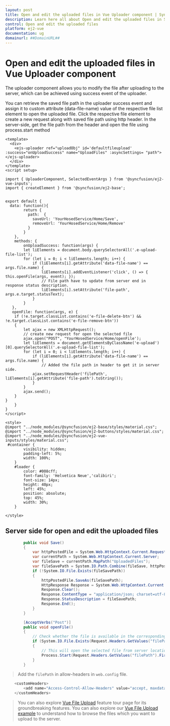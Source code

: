 ```yaml
---
layout: post
title: Open and edit the uploaded files in Vue Uploader component | Syncfusion
description: Learn here all about Open and edit the uploaded files in Syncfusion Vue Uploader component of Syncfusion Essential JS 2 and more.
control: Open and edit the uploaded files 
platform: ej2-vue
documentation: ug
domainurl: ##DomainURL##
---
```


# Open and edit the uploaded files in Vue Uploader component

The uploader component allows you to modify the file after uploading to the server, which can be achieved using success event of the uploader.

You can retrieve the saved file path in the uploader success event and assign it to custom attribute (data-file-name) value of the respective file list element to open the uploaded file. Click the respective file element to create a new request along with saved file path using http header. In the server-side, get the file path from the header and open the file using process.start method

```
<template>
  <div>
    <ejs-uploader ref="uploadObj" id='defaultfileupload' :success="onUploadSuccess" name="UploadFiles" :asyncSettings= "path"></ejs-uploader>
  </div>
</template>
<script setup>

import { UploaderComponent, SelectedEventArgs } from '@syncfusion/ej2-vue-inputs';
import { createElement } from '@syncfusion/ej2-base';


export default {
  data: function(){
        return {
          path:  {
            saveUrl: 'YourHosedService/Home/Save',
            removeUrl: 'YourHosedService/Home/Remove'
          }
        }
    },
    methods: {
        onUploadSuccess: function(args) {
        let liElements = document.body.querySelectorAll('.e-upload-file-list');
        for (let i = 0; i < liElements.length; i++) {
            if (liElements[i].getAttribute('data-file-name') == args.file.name) {
                liElements[i].addEventListener('click', () => { this.openFile(args, event); });
                // File path have to update from server end in response status description.
                liElements[i].setAttribute('file-path', args.e.target.statusText);
            }
        }
   },
   openFile: function(args, e) {
    if (!e.target.classList.contains('e-file-delete-btn') && !e.target.classList.contains('e-file-remove-btn'))
    {
        let ajax = new XMLHttpRequest();
        // create new request for open the selected file
        ajax.open("POST", "YourHosedService/Home/openFile');
        let liElements = document.getElementsByClassName('e-upload')[0].querySelectorAll('.e-upload-file-list');
        for (let i = 0; i < liElements.length; i++) {
            if (liElements[i].getAttribute('data-file-name') == args.file.name) {
                // Added the file path in header to get it in server side.
            ajax.setRequestHeader('filePath', liElements[i].getAttribute('file-path').toString());
            }
        }
        ajax.send();
    }
}
    }
}
</script>

<style>
@import "../node_modules/@syncfusion/ej2-base/styles/material.css";
@import "../node_modules/@syncfusion/ej2-buttons/styles/material.css";
@import "../node_modules/@syncfusion/ej2-vue-inputs/styles/material.css";
 #container {
        visibility: hidden;
        padding-left: 5%;
        width: 100%;
    }
    #loader {
        color: #008cff;
        font-family: 'Helvetica Neue','calibiri';
        font-size: 14px;
        height: 40px;
        left: 45%;
        position: absolute;
        top: 45%;
        width: 30%;
    }

</style>
```

## Server side for open and edit the uploaded files

```c#
        public void Save()
        {
            var httpPostedFile = System.Web.HttpContext.Current.Request.Files["UploadFiles"];
            var currentPath = System.Web.HttpContext.Current.Server;
            var fileSave = currentPath.MapPath("UploadedFiles");
            var fileSavePath = System.IO.Path.Combine(fileSave, httpPostedFile.FileName);
            if (!System.IO.File.Exists(fileSavePath))
            {
                httpPostedFile.SaveAs(fileSavePath);
                HttpResponse Response = System.Web.HttpContext.Current.Response;
                Response.Clear();
                Response.ContentType = "application/json; charset=utf-8";
                Response.StatusDescription = fileSavePath;
                Response.End();
            }
        }

        [AcceptVerbs("Post")]
        public void openFile()
        {
            // Check whether the file is available in the corresponding location
            if (System.IO.File.Exists(Request.Headers.GetValues("filePath").First()))
            {
                // This will open the selected file from server location in desktop
                Process.Start(Request.Headers.GetValues("filePath").First());
            }
        }
```

> Add the `filePath` in allow-headers in `web.config` file.

```c#
    <customHeaders>
        <add name="Access-Control-Allow-Headers" value="accept, maxdataserviceversion, origin, x-requested-with, dataserviceversion,content-type, chunk-index, Authorization, filePath" />
    </customHeaders>
```

>You can also explore [Vue File Upload](https://www.syncfusion.com/vue-ui-components/vue-file-upload) feature tour page for its groundbreaking features. You can also explore our [Vue File Upload example](https://ej2.syncfusion.com/vue/demos/#/material/uploader/default.html) to understand how to browse the files which you want to upload to the server.